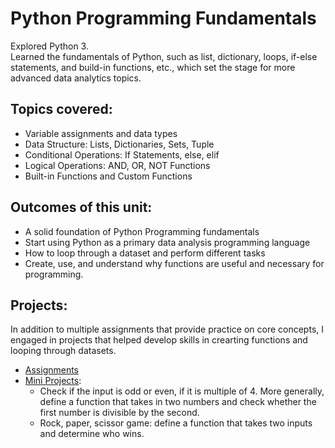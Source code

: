 # Python Programming Fundamentals

Explored Python 3.  
Learned the fundamentals of Python, such as list, dictionary, loops, if-else statements, and build-in functions, etc., which set the stage for more advanced data analytics topics.

## Topics covered: 
+ Variable assignments and data types
+ Data Structure: Lists, Dictionaries, Sets, Tuple
+ Conditional Operations: If Statements, else, elif
+ Logical Operations: AND, OR, NOT Functions
+ Built-in Functions and Custom Functions

## Outcomes of this unit:
+ A solid foundation of Python Programming fundamentals
+ Start using Python as a primary data analysis programming language
+ How to loop through a dataset and perform different tasks
+ Create, use, and understand why functions are useful and necessary for programming.

## Projects:
In addition to multiple assignments that provide practice on core concepts, I engaged in projects that helped develop skills in crearting functions and looping through datasets. 
- [Assignments](https://github.com/BasiraS/data_analytics_2/tree/main/Python/Unit%202%20-%20Python%20Fundamentals/Assignments)
- [Mini Projects](https://github.com/BasiraS/data_analytics_2/tree/main/Python/Unit%202%20-%20Python%20Fundamentals/Mini%20Project):
  - Check if the input is odd or even, if it is multiple of 4. More generally, define a function that takes in two numbers and check whether the first number is divisible by the second. 
  - Rock, paper, scissor game: define a function that takes two inputs and determine who wins.
